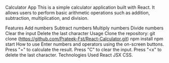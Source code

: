 Calculator App
This is a simple calculator application built with React. It allows users to perform basic arithmetic operations such as addition, subtraction, multiplication, and division.

Features
Add numbers
Subtract numbers
Multiply numbers
Divide numbers
Clear the input
Delete the last character
Usage
Clone the repository:
git clone (https://github.com/Prateek-Fst/React-Calculator.git)
npm install
npm start
How to use
Enter numbers and operators using the on-screen buttons. Press "=" to calculate the result. Press "C" to clear the input. Press "<x" to delete the last character. Technologies Used React JSX CSS.
